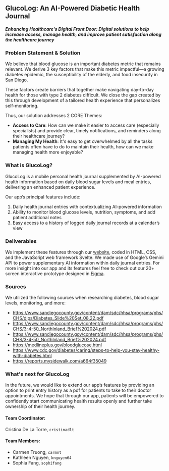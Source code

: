 ## GlucoLog: An AI-Powered Diabetic Health Journal 
#### _Enhancing Healthcare's Digital Front Door: Digital solutions to help increase access, manage health, and improve patient satisfaction along the healthcare journey_ 

### Problem Statement & Solution
We believe that blood glucose is an important diabetes metric that remains relevant. We derive 3 key factors that make this metric impactful—a growing diabetes epidemic, the susceptibility of the elderly, and food insecurity in San Diego.

These factors create barriers that together make navigating day-to-day health for those with type 2 diabetes difficult. We close the gap created by this through development of a tailored health experience that personalizes self-monitoring. 

Thus, our solution addresses 2 CORE Themes:
- **Access to Care**: How can we make it easier to access care (especially specialists) and provide clear, timely notifications, and reminders along their healthcare journey?
- **Managing My Health**: It's easy to get overwhelmed by all the tasks patients often have to do to maintain their health, how can we make managing health more enjoyable?

### What is GlucoLog?
GlucoLog is a mobile personal health journal supplemented by AI-powered health information based on daily blood sugar levels and meal entries, delivering an enhanced patient experience. 

Our app’s principal features include:
1. Daily health journal entries with contextualizing AI-powered information 
2. Ability to monitor blood glucose levels, nutrition, symptoms, and add patient additional notes  
3. Easy access to a history of logged daily journal records at a calendar’s view 

### Deliverables
We implement these features through our <a href= "https://dailyglucosejournal.netlify.app/"> website</a>, coded in HTML, CSS, and the JavaScript web framework Svelte. We made use of Google’s Gemini API to power supplementary AI information within daily journal entries. For more insight into our app and its features feel free to check out our 20+ screen interactive prototype designed in <a href= "https://www.figma.com/proto/D13s6Hjw4maD0HI3U2zQPv/Project?node-id=129-179&node-type=frame&t=0Rr8QU4YqYEHmrpO-1&scaling=scale-down&content-scaling=fixed&page-id=0%3A1&starting-point-node-id=129%3A179/"> Figma</a>. 

### Sources 
We utilized the following sources when researching diabetes, blood sugar levels, monitoring, and more:
- <a href= "https://www.sandiegocounty.gov/content/dam/sdc/hhsa/programs/phs/CHS/dips/Diabetes_Slide%20Set_08.22.pdf"> https://www.sandiegocounty.gov/content/dam/sdc/hhsa/programs/phs/CHS/dips/Diabetes_Slide%20Set_08.22.pdf </a>
- <a href= "https://www.sandiegocounty.gov/content/dam/sdc/hhsa/programs/phs/CHS/3-4-50_NorthInland_Brief%202024.pdf"> https://www.sandiegocounty.gov/content/dam/sdc/hhsa/programs/phs/CHS/3-4-50_NorthInland_Brief%202024.pdf </a>
- <a href= "https://www.sharp.com/health-news/what-you-need-to-know-about-diabetes"> https://www.sandiegocounty.gov/content/dam/sdc/hhsa/programs/phs/CHS/3-4-50_NorthInland_Brief%202024.pdf</a>
- <a href= "https://medlineplus.gov/bloodglucose.html"> https://medlineplus.gov/bloodglucose.html</a>
- <a href= "https://www.cdc.gov/diabetes/caring/steps-to-help-you-stay-healthy-with-diabetes.html"> https://www.cdc.gov/diabetes/caring/steps-to-help-you-stay-healthy-with-diabetes.html</a>
- <a href= "https://reports.mysidewalk.com/a664f35049"> https://reports.mysidewalk.com/a664f35049</a>

### What's next for GlucoLog
In the future, we would like to extend our app’s features by providing an option to print entry history as a pdf for patients to take to their doctor appointments. We hope that through our app, patients will be empowered to confidently start communicating health results openly and further take ownership of their health journey.

#### Team Coordinator: 
Cristina De La Torre, `cristinadlt`

#### Team Members:
- Carmen Truong, `carmnt`
- Kathleen Nguyen, `knguyen64`
- Sophia Fang, `sophifang`



